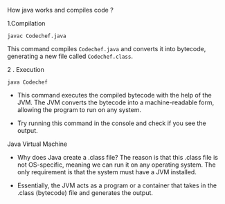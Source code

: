 How java works and compiles code ?

1.Compilation

```
javac Codechef.java
```

This command compiles `Codechef.java` and converts it into bytecode, generating a new file called `Codechef.class`.

2 . Execution

```
java Codechef
```

- This command executes the compiled bytecode with the help of the JVM. The JVM converts the bytecode into a machine-readable form, allowing the program to run on any system.
    
- Try running this command in the console and check if you see the output.


Java Virtual Machine

- Why does Java create a .class file? The reason is that this .class file is not OS-specific, meaning we can run it on any operating system. The only requirement is that the system must have a JVM installed.
    
- Essentially, the JVM acts as a program or a container that takes in the .class (bytecode) file and generates the output.